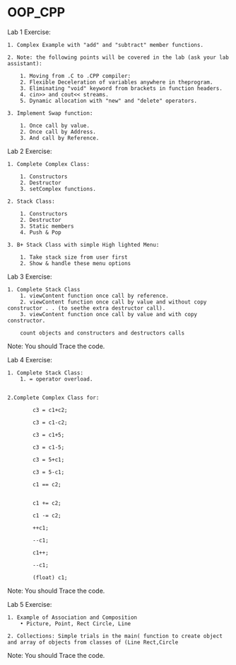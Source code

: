 # OOP_CPP

Lab 1 Exercise:

	1. Complex Example with "add" and "subtract" member functions.

	2. Note: the following points will be covered in the lab (ask your lab assistant):

		1. Moving from .C to .CPP compiler:
		2. Flexible Deceleration of variables anywhere in theprogram.
		3. Eliminating "void" keyword from brackets in function headers.
		4. cin>> and cout<< streams.
		5. Dynamic allocation with "new" and "delete" operators.

	3. Implement Swap function:

		1. Once call by value.
		2. Once call by Address.
		3. And call by Reference.

Lab 2 Exercise:

	1. Complete Complex Class:

		1. Constructors
		2. Destructor
		3. setComplex functions.

	2. Stack Class:

		1. Constructors
		2. Destructor
		3. Static members
		4. Push & Pop

	3. B+ Stack Class with simple High lighted Menu:

		1. Take stack size from user first
		2. Show & handle these menu options



Lab 3 Exercise:

	1. Complete Stack Class
		1. viewContent function once call by reference.
		2. viewContent function once call by value and without copy constructor . . (to seethe extra destructor call).
		3. viewContent function once call by value and with copy constructor.

		count objects and constructors and destructors calls

Note: You should Trace the code.


Lab 4 Exercise:


	1. Complete Stack Class:
		1. = operator overload.


	2.Complete Complex Class for:

			c3 = c1+c2;

			c3 = c1-c2;

			c3 = c1+5;

			c3 = c1-5;

			c3 = 5+c1;

			c3 = 5-c1;

			c1 == c2;


			c1 += c2;

			c1 -= c2;

			++c1;

			--c1;

			c1++;

			--c1;

			(float) c1;
	
Note: You should Trace the code.


Lab 5 Exercise:

	1. Example of Association and Composition
		• Picture, Point, Rect Circle, Line

	2. Collections: Simple trials in the main( function to create object and array of objects from classes of (Line Rect,Circle

Note: You should Trace the code.
